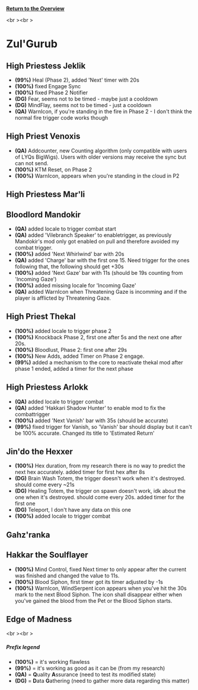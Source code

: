 <b><a href="https://github.com/MOUZU/BigWigs"> Return to the Overview </a></b>

<br \><br \>
# Zul'Gurub

## High Priestess Jeklik
- <b>(99%)</b> Heal (Phase 2), added 'Next' timer with 20s
- <b>(100%)</b> fixed Engage Sync
- <b>(100%)</b> fixed Phase 2 Notifier
- <b>(DG)</b> Fear, seems not to be timed - maybe just a cooldown
- <b>(DG)</b> MindFlay, seems not to be timed - just a cooldown
- <b>(QA)</b> WarnIcon, if you're standing in the fire in Phase 2 - I don't think the normal fire trigger code works though

## High Priest Venoxis
- <b>(QA)</b> Addcounter, new Counting algorithm (only compatible with users of LYQs BigWigs). Users with older versions may receive the sync but can not send.
- <b>(100%)</b> KTM Reset, on Phase 2
- <b>(100%)</b> WarnIcon, appears when you're standing in the cloud in P2

## High Priestess Mar'li

## Bloodlord Mandokir
- <b>(QA)</b> added locale to trigger combat start
- <b>(QA)</b> added 'Vilebranch Speaker' to enabletrigger, as previously Mandokir's mod only got enabled on pull and therefore avoided my combat trigger.
- <b>(100%)</b> added 'Next Whirlwind' bar with 20s
- <b>(QA)</b> added 'Charge' bar with the first one 15. Need trigger for the ones following that, the following should get +30s
- <b>(100%)</b> added 'Next Gaze' bar with 11s (should be 19s counting from 'Incoming Gaze')
- <b>(100%)</b> added missing locale for 'Incoming Gaze'
- <b>(QA)</b> added WarnIcon when Threatening Gaze is incomming and if the player is afflicted by Threatening Gaze.

## High Priest Thekal
- <b>(100%)</b> added locale to trigger phase 2
- <b>(100%)</b> Knockback Phase 2, first one after 5s and the next one after 20s.
- <b>(100%)</b> Bloodlust, Phase 2: first one after 29s
- <b>(100%)</b> New Adds, added Timer on Phase 2 engage.
- <b>(99%)</b> added a mechanism to the core to reactivate thekal mod after phase 1 ended, added a timer for the next phase

## High Priestess Arlokk
- <b>(QA)</b> added locale to trigger combat
- <b>(QA)</b> added 'Hakkari Shadow Hunter' to enable mod to fix the combattrigger
- <b>(100%)</b> added 'Next Vanish' bar with 35s (should be accurate)
- <b>(99%)</b> fixed trigger for Vanish, so 'Vanish' bar should display but it can't be 100% accurate. Changed its title to 'Estimated Return'

## Jin'do the Hexxer
- <b>(100%)</b> Hex duration, from my research there is no way to predict the next hex accurately. added timer for first hex after 8s
- <b>(DG)</b> Brain Wash Totem, the trigger doesn't work when it's destroyed. should come every ~21s
- <b>(DG)</b> Healing Totem, the trigger on spawn doesn't work, idk about the one when it's destroyed. should come every 20s. added timer for the first one
- <b>(DG)</b> Teleport, I don't have any data on this one
- <b>(100%)</b> added locale to trigger combat

## Gahz'ranka

## Hakkar the Soulflayer
- <b>(100%)</b> Mind Control, fixed Next timer to only appear after the current was finished and changed the value to 11s.
- <b>(100%)</b> Blood Siphon, first timer got its timer adjusted by -1s
- <b>(100%)</b> WarnIcon, WindSerpent icon appears when you've hit the 30s mark to the next Blood Siphon. The icon shall disappear either when you've gained the blood from the Pet or the Blood Siphon starts.

## Edge of Madness

<br \><br \>
##### Prefix legend
- <b>(100%)</b>  = it's working flawless
- <b>(99%)</b>   = it's working as good as it can be (from my research)
- <b>(QA)</b>    = <b>Q</b>uality <b>A</b>ssurance (need to test its modified state)
- <b>(DG)</b>    = <b>D</b>ata <b>G</b>athering (need to gather more data regarding this matter)
